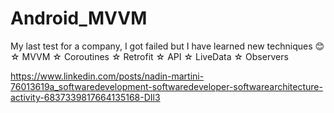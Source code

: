# Android_MVVM


My last test for a company, I got failed but I have learned new techniques 😊
☆ MVVM
☆ Coroutines
☆ Retrofit
☆ API
☆ LiveData
☆ Observers

https://www.linkedin.com/posts/nadin-martini-76013619a_softwaredevelopment-softwaredeveloper-softwarearchitecture-activity-6837339817664135168-DIl3
